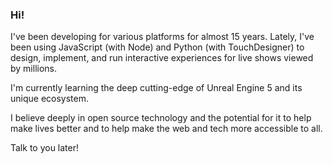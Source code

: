 ### Hi!

I've been developing for various platforms for almost 15 years. Lately, I've been using JavaScript (with Node) and Python (with TouchDesigner) to design, implement, and run interactive experiences for live shows viewed by millions.

I'm currently learning the deep cutting-edge of Unreal Engine 5 and its unique ecosystem.

I believe deeply in open source technology and the potential for it to help make lives better and to help make the web and tech more accessible to all.

Talk to you later!
